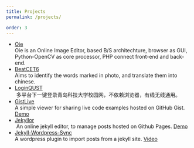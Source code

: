```yaml
---
title: Projects
permalink: /projects/

order: 3
---
```


- [Oie](https://github.com/kyshel/oie)    
  Oie is an Online Image Editor, based B/S architechture, browser as GUI, Python-OpenCV as core processor, PHP connect front-end and back-end.
- [BeatCET6](https://github.com/kyshel/BeatCET6)    
  Aims to identify the words marked in photo, and translate them into chinese.
- [LoginQUST](https://github.com/kyshel/LoginQUST)    
  多平台下一键登录青岛科技大学校园网，不依赖浏览器，有线无线通用。
- [GistLive](https://github.com/kyshel/GistLive)    
  A simple viewer for sharing live code examples hosted on GitHub Gist. [Demo](http://kyshel.me/GistLive/about.html)
- [Jekyllor](https://github.com/kyshel/jekyllor)    
  An online jekyll editor, to manage posts hosted on Github Pages. [Demo](http://kyshel.me/jekyllor)
- [Jekyll-Wordpress-Sync](https://github.com/kyshel/jekyll-wordpress-sync)  
  A wordpress plugin to import posts from a jekyll site. [Video](https://www.youtube.com/watch?v=nUq85s_qrVk&feature=youtu.be)
